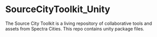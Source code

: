 # SourceCityToolkit_Unity
The Source City Toolkit is a living repository of collaborative tools and assets from Spectra Cities. This repo contains unity package files. 
